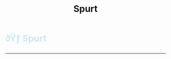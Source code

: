 ﻿---
lang: en-US
title: Spurt
prev: Sleuth
next: Tiebreaker
---
# <font color=#c9e8f5>ðŸƒ <b>Spurt</b></font> <Badge text="Helpful" type="tip" vertical="middle"/>
---



